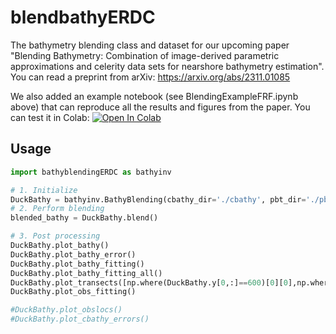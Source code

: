 # blendbathyERDC

The bathymetry blending class and dataset for our upcoming paper "Blending Bathymetry: Combination of image-derived parametric approximations and celerity data sets for nearshore bathymetry estimation". You can read a preprint from arXiv: https://arxiv.org/abs/2311.01085

We also added an example notebook (see BlendingExampleFRF.ipynb above) that can reproduce all the results and figures from the paper. You can test it in Colab: [![Open In Colab](https://colab.research.google.com/assets/colab-badge.svg 'Open In Colab')](https://colab.research.google.com/github/jonghyunharrylee/blendbathyERDC/blob/main/BlendingExampleFRF.ipynb)

## Usage 

```Python
import bathyblendingERDC as bathyinv

# 1. Initialize 
DuckBathy = bathyinv.BathyBlending(cbathy_dir='./cbathy', pbt_dir='./pbt', survey_dirr='./survey', params=params)
# 2. Perform blending
blended_bathy = DuckBathy.blend()

# 3. Post processing 
DuckBathy.plot_bathy()
DuckBathy.plot_bathy_error()
DuckBathy.plot_bathy_fitting()
DuckBathy.plot_bathy_fitting_all()
DuckBathy.plot_transects([np.where(DuckBathy.y[0,:]==600)[0][0],np.where(DuckBathy.y[0,:]==950)[0][0]])
DuckBathy.plot_obs_fitting()

#DuckBathy.plot_obslocs()
#DuckBathy.plot_cbathy_errors()
```
